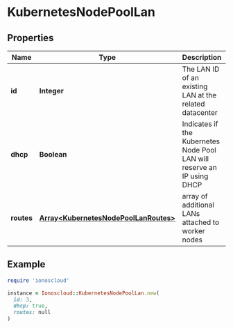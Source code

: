 # KubernetesNodePoolLan

## Properties

| Name | Type | Description | Notes |
| ---- | ---- | ----------- | ----- |
| **id** | **Integer** | The LAN ID of an existing LAN at the related datacenter | [optional] |
| **dhcp** | **Boolean** | Indicates if the Kubernetes Node Pool LAN will reserve an IP using DHCP | [optional] |
| **routes** | [**Array&lt;KubernetesNodePoolLanRoutes&gt;**](KubernetesNodePoolLanRoutes.md) | array of additional LANs attached to worker nodes | [optional] |

## Example

```ruby
require 'ionoscloud'

instance = Ionoscloud::KubernetesNodePoolLan.new(
  id: 3,
  dhcp: true,
  routes: null
)
```

